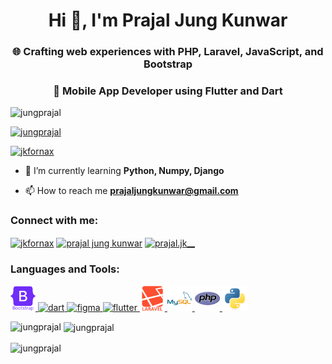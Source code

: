 <h1 align="center">Hi 👋, I'm Prajal Jung Kunwar</h1>
<h3 align="center">🌐 Crafting web experiences with PHP, Laravel, JavaScript, and Bootstrap</h3>
<h3 align="center">📱 Mobile App Developer using Flutter and Dart</h3>

<p align="left"> <img src="https://komarev.com/ghpvc/?username=jungprajal&label=Profile%20views&color=0e75b6&style=flat" alt="jungprajal" /> </p>

<p align="left"> <a href="https://github.com/ryo-ma/github-profile-trophy"><img src="https://github-profile-trophy.vercel.app/?username=jungprajal" alt="jungprajal" /></a> </p>

<p align="left"> <a href="https://twitter.com/jkfornax" target="blank"><img src="https://img.shields.io/twitter/follow/jkfornax?logo=twitter&style=for-the-badge" alt="jkfornax" /></a> </p>

- 🌱 I’m currently learning **Python, Numpy, Django**

- 📫 How to reach me **prajaljungkunwar@gmail.com**

<h3 align="left">Connect with me:</h3>
<p align="left">
<a href="https://twitter.com/jkfornax" target="blank"><img align="center" src="https://raw.githubusercontent.com/rahuldkjain/github-profile-readme-generator/master/src/images/icons/Social/twitter.svg" alt="jkfornax" height="30" width="40" /></a>
<a href="https://fb.com/prajal jung kunwar" target="blank"><img align="center" src="https://raw.githubusercontent.com/rahuldkjain/github-profile-readme-generator/master/src/images/icons/Social/facebook.svg" alt="prajal jung kunwar" height="30" width="40" /></a>
<a href="https://instagram.com/prajal.jk__" target="blank"><img align="center" src="https://raw.githubusercontent.com/rahuldkjain/github-profile-readme-generator/master/src/images/icons/Social/instagram.svg" alt="prajal.jk__" height="30" width="40" /></a>
</p>

<h3 align="left">Languages and Tools:</h3>
<p align="left"> 
    <a href="https://getbootstrap.com" target="_blank" rel="noreferrer"> 
        <img src="https://raw.githubusercontent.com/devicons/devicon/master/icons/bootstrap/bootstrap-plain-wordmark.svg" alt="bootstrap" width="40" height="40"/> 
    </a> 
    <a href="https://dart.dev" target="_blank" rel="noreferrer"> 
        <img src="https://www.vectorlogo.zone/logos/dartlang/dartlang-icon.svg" alt="dart" width="40" height="40"/> 
    </a> 
    <a href="https://www.figma.com/" target="_blank" rel="noreferrer"> 
        <img src="https://www.vectorlogo.zone/logos/figma/figma-icon.svg" alt="figma" width="40" height="40"/> 
    </a> 
    <a href="https://flutter.dev" target="_blank" rel="noreferrer"> 
        <img src="https://www.vectorlogo.zone/logos/flutterio/flutterio-icon.svg" alt="flutter" width="40" height="40"/> 
    </a> 
    <a href="https://laravel.com/" target="_blank" rel="noreferrer"> 
        <img src="https://raw.githubusercontent.com/devicons/devicon/master/icons/laravel/laravel-plain-wordmark.svg" alt="laravel" width="40" height="40"/> 
    </a> 
    <a href="https://www.mysql.com/" target="_blank" rel="noreferrer"> 
        <img src="https://raw.githubusercontent.com/devicons/devicon/master/icons/mysql/mysql-original-wordmark.svg" alt="mysql" width="40" height="40"/> 
    </a> 
    <a href="https://www.php.net" target="_blank" rel="noreferrer"> 
        <img src="https://raw.githubusercontent.com/devicons/devicon/master/icons/php/php-original.svg" alt="php" width="40" height="40"/> 
    </a> 
    <a href="https://www.python.org" target="_blank" rel="noreferrer"> 
        <img src="https://raw.githubusercontent.com/devicons/devicon/master/icons/python/python-original.svg" alt="python" width="40" height="40"/> 
    </a> 
</p>

<p><img align="left" src="https://github-readme-stats.vercel.app/api/top-langs?username=jungprajal&show_icons=true&locale=en&layout=compact" alt="jungprajal" /></p>

<p>&nbsp;<img align="center" src="https://github-readme-stats.vercel.app/api?username=jungprajal&show_icons=true&locale=en" alt="jungprajal" /></p>

<p><img align="center" src="https://github-readme-streak-stats.herokuapp.com/?user=jungprajal&" alt="jungprajal" /></p>

